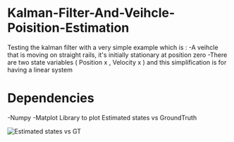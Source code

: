 # Kalman-Filter-And-Veihcle-Poisition-Estimation

Testing the kalman filter with a very simple example which is :
-A veihcle that is moving on straight rails, it's initially stationary at position zero
-There are two state variables ( Position x , Velocity x ) and this simplification is for having a linear system

# Dependencies
-Numpy 
-Matplot Library to plot Estimated states vs GroundTruth


![Estimated states vs GT](https://drive.google.com/file/d/1lGLiiIqYSXz_36EQfAnWORO208aOxviM/view?usp=sharing)
